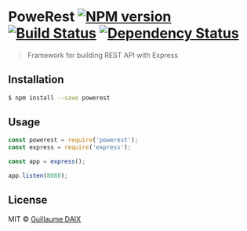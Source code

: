 # PoweRest [![NPM version][npm-image]][npm-url] [![Build Status][travis-image]][travis-url] [![Dependency Status][daviddm-image]][daviddm-url]
> Framework for building REST API with Express

## Installation

```sh
$ npm install --save powerest
```

## Usage

```js
const powerest = require('powerest');
const express = require('express');

const app = express();

app.listen(8080);

```
## License

MIT © [Guillaume DAIX]()


[npm-image]: https://badge.fury.io/js/powerest.svg
[npm-url]: https://npmjs.org/package/powerest
[travis-image]: https://travis-ci.org/stombre/powerest.svg?branch=master
[travis-url]: https://travis-ci.org/stombre/powerest
[daviddm-image]: https://david-dm.org/stombre/powerest.svg?theme=shields.io
[daviddm-url]: https://david-dm.org/stombre/powerest
